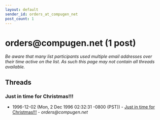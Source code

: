 ```yaml
---
layout: default
sender_id: orders_at_compugen_net
post_count: 1
---
```


# orders<span>@</span>compugen.net (1 post)

_Be aware that many list participants used multiple email addresses over their time active on the list. As such this page may not contain all threads available._

## Threads

### Just in time for Christmas!!!
+ 1996-12-02 (Mon, 2 Dec 1996 02:32:31 -0800 (PST)) - [Just in time for Christmas!!!](/archive/1996/12/99bcc56e338759b1a94a097808d27f23310e2799d12509efd860701556fcc0d5) - _orders@compugen.net_

